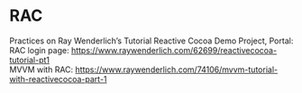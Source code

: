 # RAC
Practices on Ray Wenderlich’s Tutorial
Reactive Cocoa Demo Project, Portal:  
RAC login page: https://www.raywenderlich.com/62699/reactivecocoa-tutorial-pt1  
MVVM with RAC: https://www.raywenderlich.com/74106/mvvm-tutorial-with-reactivecocoa-part-1  
